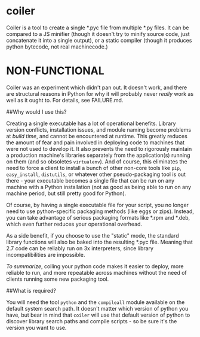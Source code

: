 coiler
====

Coiler is a tool to create a single \*.pyc file from multiple \*.py files. It can be compared to a JS minifier (though it doesn't try to minify source code, just concatenate it into a single output), or a static compiler (though it produces python bytecode, not real machinecode.)

# NON-FUNCTIONAL

Coiler was an experiment which didn't pan out. It doesn't work, and there are structural reasons in Python for why it will probably never _really_ work as well as it ought to. For details, see FAILURE.md.

##Why would I use this?

Creating a single executable has a lot of operational benefits. Library version conflicts, installation issues, and module naming become problems at _build time_, and cannot be encountered at runtime. This greatly reduces the amount of fear and pain involved in deploying code to machines that were not used to develop it. It also prevents the need to rigorously maintain a production machine's libraries separately from the application(s) running on them (and so obsoletes `virtualenv`). And of course, this eliminates the need to force a client to install a bunch of other non-core tools like `pip`, `easy_install`, `distutils`, or whatever other pseudo-packaging tool is out there - your executable becomes a single file that can be run on any machine with a Python installation (not as good as being able to run on any machine period, but still pretty good for Python).

Of course, by having a single executable file for your script, you no longer need to use python-specific packaging methods (like eggs or zips). Instead, you can take advantage of serious packaging formats like \*.rpm and \*.deb, which even further reduces your operational overhead.

As a side benefit, if you choose to use the "static" mode, the standard library functions will also be baked into the resulting \*.pyc file. Meaning that 2.7 code can be reliably run on 3x interpreters, since library incompatibilities are impossible.

*To summarize*, coiling your python code makes it easier to deploy, more reliable to run, and more repeatable across machines without the need of clients running some new packaging tool.

##What is required?

You will need the tool `python` and the `compileall` module available on the default system search path. It doesn't matter which version of python you have, but bear in mind that `coiler` will use that default version of python to discover library search paths and compile scripts - so be sure it's the version you want to use.
